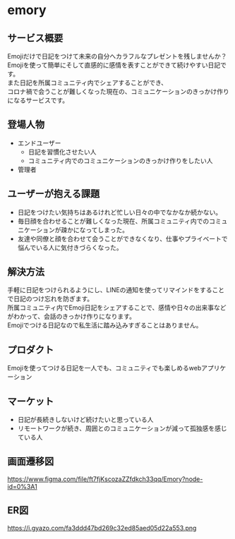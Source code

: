 # emory
## サービス概要
Emojiだけで日記をつけて未来の自分へカラフルなプレゼントを残しませんか？    
Emojiを使って簡単にそして直感的に感情を表すことができて続けやすい日記です。  
また日記を所属コミュニティ内でシェアすることができ、  
コロナ禍で会うことが難しくなった現在の、コミュニケーションのきっかけ作りになるサービスです。

## 登場人物
- エンドユーザー
  - 日記を習慣化させたい人
  - コミュニティ内でのコミュニケーションのきっかけ作りをしたい人
- 管理者

## ユーザーが抱える課題
- 日記をつけたい気持ちはあるけれど忙しい日々の中でなかなか続かない。
- 毎日顔を合わせることが難しくなった現在、所属コミュニティ内でのコミュニケーションが疎かになってしまった。
- 友達や同僚と顔を合わせて会うことができなくなり、仕事やプライベートで悩んでいる人に気付きづらくなった。  

## 解決方法
手軽に日記をつけられるようにし、LINEの通知を使ってリマインドをすることで日記のつけ忘れを防ぎます。  
所属コミュニティ内でEmoji日記をシェアすることで、感情や日々の出来事などがわかって、会話のきっかけ作りになります。  
Emojiでつける日記なので私生活に踏み込みすぎることはありません。  

## プロダクト
Emojiを使ってつける日記を一人でも、コミュニティでも楽しめるwebアプリケーション

## マーケット
- 日記が長続きしないけど続けたいと思っている人
- リモートワークが続き、周囲とのコミュニケーションが減って孤独感を感じている人  

## 画面遷移図
https://www.figma.com/file/ft7fjKscozaZZfdkch33qq/Emory?node-id=0%3A1

## ER図
https://i.gyazo.com/fa3ddd47bd269c32ed85aed05d22a553.png
